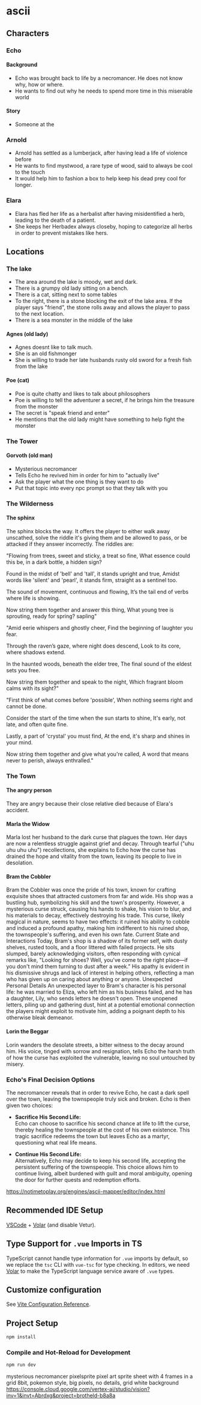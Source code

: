 # ascii

## Characters

### Echo

#### Background
- Echo was brought back to life by a necromancer. He does not know why, how or where.
- He wants to find out why he needs to spend more time in this miserable world

#### Story
 - Someone at the 

### Arnold
- Arnold has settled as a lumberjack, after having lead a life of violence before
- He wants to find mystwood, a rare type of wood, said to always be cool to the touch
- It would help him to fashion a box to help keep his dead prey cool for longer.

### Elara
- Elara has fled her life as a herbalist after having misidentified a herb, leading to the death of a patient.
- She keeps her Herbadex always closeby, hoping to categorize all herbs in order to prevent mistakes like hers.


## Locations

### The lake
- The area around the lake is moody, wet and dark.
- There is a grumpy old lady sitting on a bench.
- There is a cat, sitting next to some tables
- To the right, there is a stone blocking the exit of the lake area. If the player says "friend", the stone rolls away and allows the player to pass to the next location.
- There is a sea monster in the middle of the lake

#### Agnes (old lady)
- Agnes doesnt like to talk much.
- She is an old fishmonger
- She is willing to trade her late husbands rusty old sword for a fresh fish from the lake

#### Poe (cat)
- Poe is quite chatty and likes to talk about philosophers
- Poe is willing to tell the adventurer a secret, if he brings him the treasure from the monster
- The secret is "speak friend and enter"
- He mentions that the old lady might have something to help fight the monster

### The Tower
#### Gorvoth (old man)
- Mysterious necromancer
- Tells Echo he revived him in order for him to "actually live"
- Ask the player what the one thing is they want to do
- Put that topic into every npc prompt so that they talk with you


### The Wilderness
#### The sphinx
The sphinx blocks the way.
It offers the player to either walk away unscathed, solve the riddle it's giving them and be allowed to pass, or be attacked if they answer incorrectly.
The riddles are:

"Flowing from trees, sweet and sticky, a treat so fine,
What essence could this be, in a dark bottle, a hidden sign?

Found in the midst of 'bell' and 'tall', it stands upright and true,
Amidst words like 'silent' and 'pearl', it stands firm, straight as a sentinel too.

The sound of movement, continuous and flowing,
It’s the tail end of verbs where life is showing.

Now string them together and answer this thing,
What young tree is sprouting, ready for spring?
sapling"


"Amid eerie whispers and ghostly cheer,
Find the beginning of laughter you fear.

Through the raven’s gaze, where night does descend,
Look to its core, where shadows extend.

In the haunted woods, beneath the elder tree,
The final sound of the eldest sets you free.

Now string them together and speak to the night,
Which fragrant bloom calms with its sight?"


"First think of what comes before 'possible',
When nothing seems right and cannot be done.

Consider the start of the time when the sun starts to shine,
It's early, not late, and often quite fine.

Lastly, a part of 'crystal' you must find,
At the end, it's sharp and shines in your mind.

Now string them together and give what you're called,
A word that means never to perish, always enthralled."


### The Town
#### The angry person
They are angry because their close relative died because of Elara's accident.

#### Marla the Widow
Marla lost her husband to the dark curse that plagues the town. Her days are now a relentless struggle against grief and decay. Through tearful ("uhu uhu uhu uhu") recollections, she explains to Echo how the curse has drained the hope and vitality from the town, leaving its people to live in desolation.

#### Bram the Cobbler
Bram the Cobbler was once the pride of his town, known for crafting exquisite shoes that attracted customers from far and wide. His shop was a bustling hub, symbolizing his skill and the town's prosperity. However, a mysterious curse struck, causing his hands to shake, his vision to blur, and his materials to decay, effectively destroying his trade. This curse, likely magical in nature, seems to have two effects: it ruined his ability to cobble and induced a profound apathy, making him indifferent to his ruined shop, the townspeople's suffering, and even his own fate.
Current State and Interactions
Today, Bram's shop is a shadow of its former self, with dusty shelves, rusted tools, and a floor littered with failed projects. He sits slumped, barely acknowledging visitors, often responding with cynical remarks like, "Looking for shoes? Well, you've come to the right place—if you don't mind them turning to dust after a week." His apathy is evident in his dismissive shrugs and lack of interest in helping others, reflecting a man who has given up on caring about anything or anyone.
Unexpected Personal Details
An unexpected layer to Bram's character is his personal life: he was married to Eliza, who left him as his business failed, and he has a daughter, Lily, who sends letters he doesn't open. These unopened letters, piling up and gathering dust, hint at a potential emotional connection the players might exploit to motivate him, adding a poignant depth to his otherwise bleak demeanor.

#### Lorin the Beggar
Lorin wanders the desolate streets, a bitter witness to the decay around him. His voice, tinged with sorrow and resignation, tells Echo the harsh truth of how the curse has exploited the vulnerable, leaving no soul untouched by misery.

### Echo's Final Decision Options

The necromancer reveals that in order to revive Echo, he cast a dark spell over the town, leaving the townspeople truly sick and broken. Echo is then given two choices:

- **Sacrifice His Second Life:**  
  Echo can choose to sacrifice his second chance at life to lift the curse, thereby healing the townspeople at the cost of his own existence. This tragic sacrifice redeems the town but leaves Echo as a martyr, questioning what real life means.

- **Continue His Second Life:**  
  Alternatively, Echo may decide to keep his second life, accepting the persistent suffering of the townspeople. This choice allows him to continue living, albeit burdened with guilt and moral ambiguity, opening the door for further quests and redemption efforts.


https://notimetoplay.org/engines/ascii-mapper/editor/index.html

## Recommended IDE Setup

[VSCode](https://code.visualstudio.com/) + [Volar](https://marketplace.visualstudio.com/items?itemName=Vue.volar) (and disable Vetur).

## Type Support for `.vue` Imports in TS

TypeScript cannot handle type information for `.vue` imports by default, so we replace the `tsc` CLI with `vue-tsc` for type checking. In editors, we need [Volar](https://marketplace.visualstudio.com/items?itemName=Vue.volar) to make the TypeScript language service aware of `.vue` types.

## Customize configuration

See [Vite Configuration Reference](https://vitejs.dev/config/).

## Project Setup

```sh
npm install
```

### Compile and Hot-Reload for Development

```sh
npm run dev
```


mysterious necromancer pixelsprite pixel art sprite sheet with 4 frames in a grid 8bit, pokemon style, big pixels, no details, grid white background
https://console.cloud.google.com/vertex-ai/studio/vision?inv=1&invt=Abrdxg&project=brotheld-b8a8a